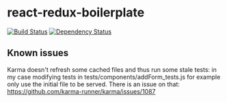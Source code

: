# react-redux-boilerplate
[![Build Status](https://travis-ci.org/Keats/react-redux-boilerplate.svg?branch=master)](https://travis-ci.org/Keats/react-redux-boilerplate)
[![Dependency Status](https://david-dm.org/Keats/react-redux-boilerplate.svg)](https://david-dm.org/Keats/react-redux-boilerplate)


## Known issues
Karma doesn't refresh some cached files and thus run some stale tests: in my case modifying tests in tests/components/addForm_tests.js for example only use the initial file to be served.
There is an issue on that: https://github.com/karma-runner/karma/issues/1087

